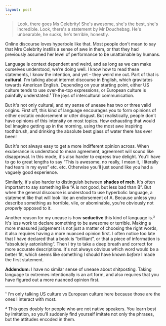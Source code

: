 ```yaml
---
layout: post
---
```


<blockquote>
Look, there goes Ms Celebrity! She's awesome, she's the best, she's incredible. Look, there's a statement by Mr
Douchebag. He's unbearable, he sucks, he's terrible, honestly.
</blockquote>

Online discourse loves hyperbole like that. Most people don't mean to say that Mrs Celebrity instills a sense of awe in
them, or that they had previously assumed her level of performance to be unattainable by humans.

Language is context dependent and weird, and as long as we can make ourselves understood, we're doing well. I know how
to read these statements, I know the intention, and yet – they weird me out. Part of that is **cultural**. I'm talking
about internet discourse in English, which gravitates towards American English.  Depending on your starting point,
either US culture tends to use over-the-top expressions, or European culture is painfully understated.¹ The joys of
intercultural communication.

But it's not only cultural, and my sense of unease has two or three valid origins.  First off, this kind of language
encourages you to form opinions of either ecstatic endorsement or utter disgust. But realistically, people don't have
opinions of this intensity on most topics. How exhausting that would be! Imagine getting up in the morning, using the
most awe inspiring toothbrush, and drinking the absolute best glass of water there has ever been!

But it's not always easy to get a more indifferent opinion across. When exuberance is understood to mean agreement,
agreement will sound like disapproval.  In this mode, it's also harder to express true delight. You'll have to go to
great lengths to say “This is awesome, no really, I mean it, I literally had tears in my eyes” etc. etc. Otherwise
you'll just sound like you had a vaguely good experience.

Similarly, it's also harder to distinguish between **shades of meh**. It's often important to say something like “A is
not good, but less bad than B”. But when the general discourse is understood to use hyperbolic language, a statement
like that will look like an endorsement of A. Because unless you describe something as horrible, vile, or abominable,
you're obviously not *properly* opposed to it.

Another reason for my unease is how **seductive** this kind of language is.² It's less work to declare something to be
awesome or terrible. Making a more measured judgement is not just a matter of choosing the right words, it also requires
having a more nuanced opinion first.  I often notice too late that I have declared that a book is “brilliant”, or that a
piece of information is “absolutely astonishing”. Then I try to take a deep breath and correct for more accurate
descriptions. It's not always obvious which word would be a better fit, which seems like something I should have known
*before* I made the first statement.

**Addendum:** I have no similar sense of unease about shitposting. Taking language to extremes intentionally is an art
form, and also requires that you have figured out a more nuanced opinion first.

----
¹ I'm only talking US culture vs European culture here because those are the ones I interact with most.

² This goes doubly for people who are not native speakers. You learn best by imitation, so you'll suddenly find yourself
imitate not only the phrases, but the attitudes encoded in them.
